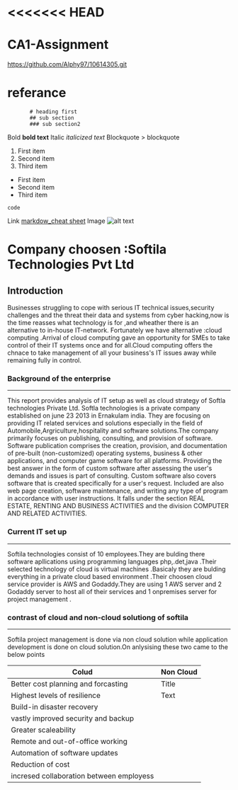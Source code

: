 <<<<<<< HEAD
=======
# CA1-Assignment 
https://github.com/Alphy97/10614305.git
# referance 
           # heading first
           ## sub section
           ### sub section2
Bold	**bold text**
Italic	*italicized text*
Blockquote	> blockquote

1. First item
2. Second item
3. Third item
	
- First item
- Second item
- Third item

`code`

Link	[markdow_cheat sheet](https://www.markdownguide.org/cheat-sheet/)
Image	![alt text](https://www.bing.com/images/search?view=detailV2&ccid=NAi4PT8k&id=59DD8316EDDA8F292AE650E9F1276AC02A2960E8&thid=OIP.NAi4PT8kn24pym5kXDhzKwHaGb&mediaurl=https%3a%2f%2fupload.wikimedia.org%2fwikipedia%2fcommons%2fthumb%2fb%2fbd%2fCheckmark_green.svg%2f1200px-Checkmark_green.svg.png&cdnurl=https%3a%2f%2fth.bing.com%2fth%2fid%2fR.3408b83d3f249f6e29ca6e645c38732b%3frik%3d6GApKsBqJ%252fHpUA%26pid%3dImgRaw%26r%3d0&exph=1042&expw=1200&q=checkmark+image&simid=607998336914706731&FORM=IRPRST&ck=48B478F09B51C36B46E6E731E87FFEE5&selectedIndex=0&idpp=overlayview&ajaxhist=0&ajaxserp=0)

# Company choosen :Softila Technologies Pvt Ltd

## Introduction
Businesses struggling to cope with serious IT technical issues,security challenges and the threat their data and systems from cyber hacking,now is the time reasses what technology is for ,and wheather there is an alternative to in-house IT-network. Fortunately we have alternative :cloud computing .Arrival of cloud computing gave an opportunity for SMEs to take control of their IT systems once and for all.Cloud computing offers the chnace to take management of all your business's IT issues away while remaining fully in control.

### **Background of the enterprise**
------------------------------------

This report provides analysis of IT setup as well as cloud strategy of Softla technologies Private Ltd.
Softla technologies is a private company established on june 23 2013 in Ernakulam india.
They are focusing on providing IT related services and solutions especially in the field of Automobile,Argriculture,hospitality and software solutions.The company primarily focuses on publishing, consulting, and provision of software. Software publication comprises the creation, provision, and documentation of pre-built (non-customized) operating systems, business & other applications, and computer game software for all platforms. Providing the best answer in the form of custom software after assessing the user's demands and issues is part of consulting. Custom software also covers software that is created specifically for a user's request. Included are also web page creation, software maintenance, and writing any type of program in accordance with user instructions.
It falls under the section REAL ESTATE, RENTING AND BUSINESS ACTIVITIES and the division COMPUTER AND RELATED ACTIVITIES.

### Current IT set up
---------------------

Softila technologies consist of 10 employees.They are bulding there software apllications using programming languages php,.det,java .Their selected technology of cloud is virtual machines .Basicaly they are  bulding everything in a private  cloud based environment .Their choosen cloud service provider is AWS and Godaddy.They are using 1 AWS server and 2 Godaddy server to host all of their services and 1 onpremises server for project management .

### contrast of cloud and non-cloud solutiong of softila
----------------------------------------------------------
Softila project management is done via non cloud solution while application development is done on cloud solution.On anlysising these two came to the below points

| Colud                                   | Non Cloud   |
| ----------------------------------------| ----------- |
| Better cost planning and forcasting     | Title       |
| Highest levels of resilience            | Text        | 
| Build-in disaster recovery              |             |
| vastly improved security and backup     |
| Greater scaleability                    |
| Remote and out-of-office working        |
| Automation of software updates          |
| Reduction of cost                       |
| incresed collaboration between employess| 


